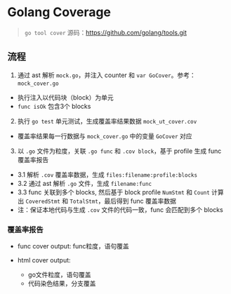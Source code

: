# Golang Coverage

> `go tool cover` 源码：<https://github.com/golang/tools.git>
>

## 流程

1. 通过 ast 解析 `mock.go`，并注入 counter 和 `var GoCover`。参考：`mock_cover.go`
  - 执行注入以代码块（block）为单元
  - `func isOk` 包含3个 blocks

2. 执行 `go test` 单元测试，生成覆盖率结果数据 `mock_ut_cover.cov`
  - 覆盖率结果每一行数据与 `mock_cover.go` 中的变量 `GoCover` 对应

3. 以 `.go` 文件为粒度，关联 `.go func` 和 `.cov block`，基于 profile 生成 func 覆盖率报告
  - 3.1 解析 `.cov` 覆盖率数据，生成 `files:filename:profile:blocks`
  - 3.2 通过 ast 解析 `.go` 文件，生成 `filename:func`
  - 3.3 func 关联到多个 blocks, 然后基于 block profile `NumStmt` 和 `Count` 计算出 `CoveredStmt` 和 `TotalStmt`，最后得到 func 覆盖率数据
  - 注：保证本地代码与生成 `.cov` 文件的代码一致，func 会匹配到多个 blocks

### 覆盖率报告

- func cover output: func粒度，语句覆盖

- html cover output:
  - go文件粒度，语句覆盖
  - 代码染色结果，分支覆盖

